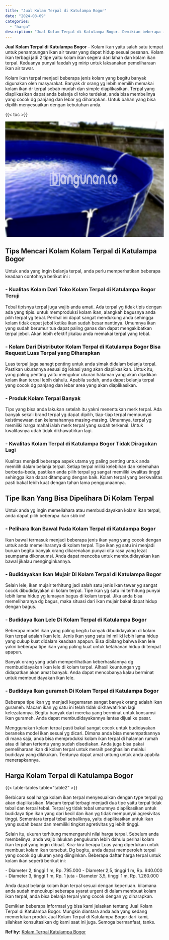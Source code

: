 ```yaml
---
title: "Jual Kolam Terpal di Katulampa Bogor"
date: "2024-08-09"
categories: 
  - "harga"
description: "Jual Kolam Terpal di Katulampa Bogor. Demikian beberapa informasi yg bisa kami jelaskan tentang Jual Kolam Terpal di Katulampa Bogor. Mungkin diantara anda a..."
---
```


**Jual Kolam Terpal di Katulampa Bogor** – Kolam ikan yaitu salah satu tempat untuk penampungan ikan air tawar yang dapat hidup sesuai pesanan. Kolam ikan terbagi jadi 2 tipe yaitu kolam ikan segera dari lahan dan kolam ikan terpal. Keduanya punyai faedah yg mirip untuk laksanakan pemeliharaan ikan air tawar.

Kolam ikan terpal menjadi beberapa jenis kolam yang begitu banyak digunakan oleh masyarakat. Banyak dr orang yg lebih memilih memakai kolam ikan dr terpal sebab mudah dan simple diaplikasikan. Terpal yang diaplikasikan dapat anda belanja di toko terdekat, anda bisa membelinya yang cocok dg panjang dan lebar yg diharapkan. Untuk bahan yang bisa dipilih menyesuaikan dengan kebutuhan anda.

{{< toc >}}

![Jual Kolam Terpal di Katulampa Bogor](/images/jual-kolam-terpal-57.png)

## Tips Mencari Kolam Kolam Terpal di Katulampa Bogor

Untuk anda yang ingin belanja terpal, anda perlu memperhatikan beberapa keadaan contohnya berikut ini :

### \- Kualitas Kolam Dari Toko Kolam Terpal di Katulampa Bogor Teruji

Tebal tipisnya terpal juga wajib anda amati. Ada terpal yg tidak tipis dengan ada yang tipis. untuk memproduksi kolam ikan, alangkah bagusnya anda pilih terpal yg tebal. Perihal ini dapat sangat mendukung anda sehingga kolam tidak cepat jebol ketika ikan sudah besar nantinya. Umumnya ikan yang sudah berumur tua dapat paling ganas dan dapat mengakibatkan terpal jebol. Akan lebih efektif jikalau anda memakai terpal yang tebal.

### \- Kolam Dari Distributor Kolam Terpal di Katulampa Bogor Bisa Request Luas Terpal yang Diharapkan

Luas terpal juga sanagt penting untuk anda simak didalam belanja terpal. Pastikan ukurannya sesuai dg lokasi yang akan diaplikasikan. Untuk itu, yang paling penting yaitu mengukur ukuran halaman yang akan dijadikan kolam ikan terpal lebih dahulu. Apabila sudah, anda dapat belanja terpal yang cocok dg panjang dan lebar area yang akan diaplikasikan.

### \- Produk Kolam Terpal Banyak

Tips yang bisa anda lakukan setelah itu yakni menentukan merk terpal. Ada banyak sekali brand terpal yg dapat dipilih, tiap-tiap terpal mempunyai keistimewaan dan kelemahannya masing-masing. Umumnya, terpal yg memiliki harga mahal ialah merk terpal yang sudah terkenal. Untuk kwalitasnya udah tidak dikhawatirkan lagi.

### \- Kwalitas Kolam Terpal di Katulampa Bogor Tidak Diragukan Lagi

Kualitas menjadi beberapa aspek utama yg paling penting untuk anda memilih dalam belanja terpal. Setiap terpal miliki kelebihan dan kelemahan berbeda-beda, pastikan anda pilih terpal yg sangat memiliki kwalitas tinggi sehingga ikan dapat ditampung dengan baik. Kolam terpal yang berkwalitas pasti bakal lebih kuat dengan tahan lama penggunaannya.

## Tipe Ikan Yang Bisa Dipelihara Di Kolam Terpal

Untuk anda yg ingin memeliahara atau membudidayakan kolam ikan terpal, anda dapat pilih beberapa ikan sbb ini!

### \- Pelihara Ikan Bawal Pada Kolam Terpal di Katulampa Bogor

Ikan bawal termasuk menjadi beberapa jenis ikan yang yang cocok dengan untuk anda memeliharanya di kolam terpal. Tipe ikan yg satu ini menjadi buruan begitu banyak orang dikarenakan punyai cita rasa yang lezat seumpama dikonsumsi. Anda dapat mencoba untuk membudidayakan kan bawal jikalau menginginkannya.

### \- Budidayakan Ikan Mujair Di Kolam Terpal di Katulampa Bogor

Selain lele, ikan mujair terhitung jadi salah satu jenis ikan tawar yg sangat cocok dibudidayakan di kolam terpal. Tipe ikan yg satu ini terhitung punyai lebih lama hidup yg lumayan bagus di kolam terpal. Jika anda bisa memeliharanya dg bagus, maka situasi dari ikan mujair bakal dapat hidup dengan bagus.

### \- Budidaya Ikan Lele Di Kolam Terpal di Katulampa Bogor

Beberapa model ikan yang paling begitu banyak dibudidayakan di kolam ikan terpal adalah ikan lele. Jenis ikan yang satu ini miliki lebih lama hidup yang cukup kuat didalam keadaan apapun. Bisa dibilang bahwa ikan lele yakni beberapa tipe ikan yang paling kuat untuk ketahanan hidup di tempat apapun.

Banyak orang yang udah memperlihatkan keberhasilannya dg membudidayakan ikan lele di kolam terpal. Alhasil keuntungan yg didapatkan akan amat banyak. Anda dapat mencobanya kalau berminat untuk membudidayakan ikan lele.

### \- Budidaya Ikan gurameh Di Kolam Terpal di Katulampa Bogor

Beberapa tipe ikan yg menjadi kegemaran sangat banyak orang adalah ikan gurameh. Macam ikan yg satu ini telah tidak dikhawatirkan lagi kelezatannya. Begitu banyak dari mereka yang berminat untuk konsumsi ikan gurameh. Anda dapat membudidayakannya lantas dijual ke pasar.

Menggunakan kolam terpal pasti bakal sangat cocok untuk budidayakan beraneka model ikan sesuai yg dicari. Dimana anda bisa menempatkannya di mana saja, anda bisa memproduksi kolam ikan terpal di halaman rumah atau di lahan tertentu yang sudah disediakan. Anda juga bisa pakai pemeliharaan ikan di kolam terpal untuk meraih penghasilan melalui budidaya yang dilakukan. Tentunya dapat amat untung untuk anda apabila menerapkannya.

## Harga Kolam Terpal di Katulampa Bogor

{{< table-tables table="table2" >}}

Berbicara soal harga kolam ikan terpal menyesuaikan dengan type terpal yg akan diaplikasikan. Macam terpal terbagi menjadi dua tipe yaitu terpal tidak tebal dan terpal tebal. Terpal yg tidak tebal umumnya diaplikasikan untuk budidaya tipe ikan yang dari kecil dan ikan yg tidak mempunyai agresivitas tinggi. Sementara terpal tebal sebaliknya, yaitu diaplikasikan untuk ikan yang sudah besar dan memiliki tingkat agretivitas yg lebih tinggi.

Selain itu, ukuran terhitung memengaruhi nilai harga terpal. Sebelum anda membelinya, anda wajib lakukan pengukuran lebih dahulu perihal kolam ikan terpal yang ingin dibuat. Kira-kira berapa Luas yang diperlukan untuk membuat kolam ikan tersebut. Dg begitu, anda dapat memperoleh terpal yang cocok dg ukuran yang diinginkan. Beberapa daftar harga terpal untuk kolam ikan seperti berikut ini:

\- Diameter 2, tinggi 1 m, Rp. 795.000 - Diameter 2,5, tinggi 1 m, Rp. 940.000 - Diameter 3, tinggi 1 m, Rp. 1 juta - Diameter 3,5, tinggi 1 m, Rp. 1.260.000

Anda dapat belanja kolam ikan terpal sesuai dengan keperluan. bilamana anda sudah mencukupi seberapa syarat urgent di dalam membuat kolam ikan terpal, anda bisa belanja terpal yang cocok dengan yg diharapkan.

Demikian beberapa informasi yg bisa kami jelaskan tentang Jual Kolam Terpal di Katulampa Bogor. Mungkin diantara anda ada yang sedang memerlukan produk Jual Kolam Terpal di Katulampa Bogor dari kami, silahkan konsultasikan dg kami saat ini juga. Semoga bermanfaat, tanks.

**Ref by:** [Kolam Terpal Katulampa Bogor](https://id.wikipedia.org/wiki/Kolam)

